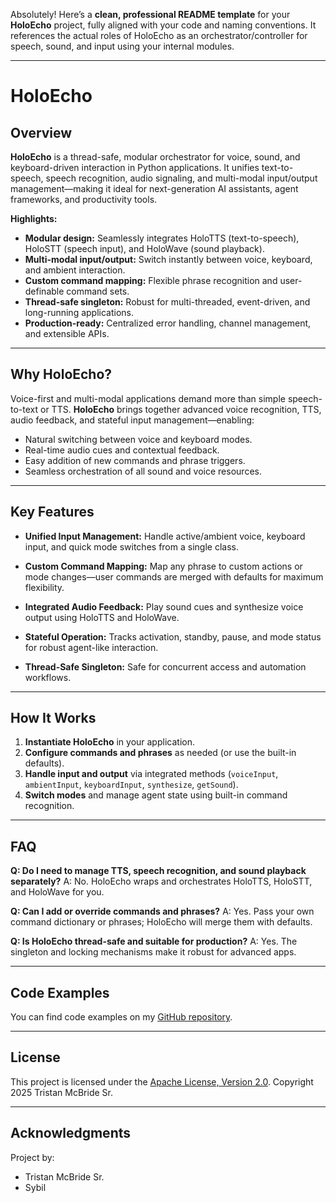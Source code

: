﻿Absolutely! Here’s a **clean, professional README template** for your **HoloEcho** project, fully aligned with your code and naming conventions.
It references the actual roles of HoloEcho as an orchestrator/controller for speech, sound, and input using your internal modules.

---

# HoloEcho

## Overview

**HoloEcho** is a thread-safe, modular orchestrator for voice, sound, and keyboard-driven interaction in Python applications.
It unifies text-to-speech, speech recognition, audio signaling, and multi-modal input/output management—making it ideal for next-generation AI assistants, agent frameworks, and productivity tools.

**Highlights:**

* **Modular design:** Seamlessly integrates HoloTTS (text-to-speech), HoloSTT (speech input), and HoloWave (sound playback).
* **Multi-modal input/output:** Switch instantly between voice, keyboard, and ambient interaction.
* **Custom command mapping:** Flexible phrase recognition and user-definable command sets.
* **Thread-safe singleton:** Robust for multi-threaded, event-driven, and long-running applications.
* **Production-ready:** Centralized error handling, channel management, and extensible APIs.

---

## Why HoloEcho?

Voice-first and multi-modal applications demand more than simple speech-to-text or TTS.
**HoloEcho** brings together advanced voice recognition, TTS, audio feedback, and stateful input management—enabling:

* Natural switching between voice and keyboard modes.
* Real-time audio cues and contextual feedback.
* Easy addition of new commands and phrase triggers.
* Seamless orchestration of all sound and voice resources.

---

## Key Features

* **Unified Input Management:**
  Handle active/ambient voice, keyboard input, and quick mode switches from a single class.

* **Custom Command Mapping:**
  Map any phrase to custom actions or mode changes—user commands are merged with defaults for maximum flexibility.

* **Integrated Audio Feedback:**
  Play sound cues and synthesize voice output using HoloTTS and HoloWave.

* **Stateful Operation:**
  Tracks activation, standby, pause, and mode status for robust agent-like interaction.

* **Thread-Safe Singleton:**
  Safe for concurrent access and automation workflows.

---

## How It Works

1. **Instantiate HoloEcho** in your application.
2. **Configure commands and phrases** as needed (or use the built-in defaults).
3. **Handle input and output** via integrated methods (`voiceInput`, `ambientInput`, `keyboardInput`, `synthesize`, `getSound`).
4. **Switch modes** and manage agent state using built-in command recognition.

---

## FAQ

**Q: Do I need to manage TTS, speech recognition, and sound playback separately?**
A: No. HoloEcho wraps and orchestrates HoloTTS, HoloSTT, and HoloWave for you.

**Q: Can I add or override commands and phrases?**
A: Yes. Pass your own command dictionary or phrases; HoloEcho will merge them with defaults.

**Q: Is HoloEcho thread-safe and suitable for production?**
A: Yes. The singleton and locking mechanisms make it robust for advanced apps.

---

## Code Examples

You can find code examples on my [GitHub repository](https://github.com/TristanMcBrideSr/TechBook).

---

## License

This project is licensed under the [Apache License, Version 2.0](LICENSE).
Copyright 2025 Tristan McBride Sr.

---

## Acknowledgments

Project by:
- Tristan McBride Sr.
- Sybil
